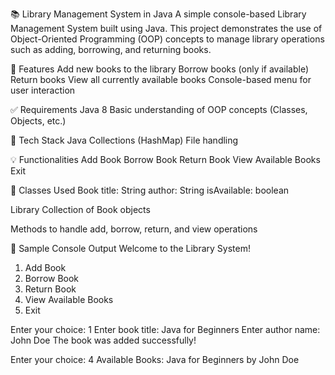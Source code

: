 
📚 Library Management System in Java
A simple console-based Library Management System built using Java. This project demonstrates the use of Object-Oriented Programming (OOP) concepts to manage library operations such as adding, borrowing, and returning books.

🚀 Features
Add new books to the library
Borrow books (only if available)
Return books
View all currently available books
Console-based menu for user interaction

✅ Requirements
Java 8 
Basic understanding of OOP concepts (Classes, Objects, etc.)

🧩 Tech Stack
Java
Collections (HashMap)
File handling 

💡 Functionalities
Add Book
Borrow Book
Return Book
View Available Books
Exit

🔧 Classes Used
Book
title: String
author: String
isAvailable: boolean

Library
Collection of Book objects

Methods to handle add, borrow, return, and view operations

🧪 Sample Console Output
Welcome to the Library System!

1. Add Book
2. Borrow Book
3. Return Book
4. View Available Books
5. Exit

Enter your choice: 1
Enter book title: Java for Beginners
Enter author name: John Doe
The book was added successfully!

Enter your choice: 4
Available Books:
Java for Beginners by John Doe

 
